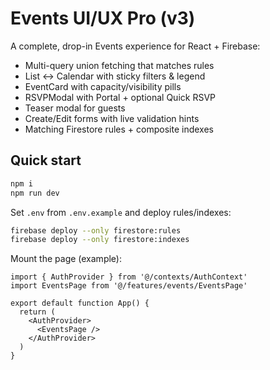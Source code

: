 
# Events UI/UX Pro (v3)

A complete, drop-in Events experience for React + Firebase:
- Multi-query union fetching that matches rules
- List ↔ Calendar with sticky filters & legend
- EventCard with capacity/visibility pills
- RSVPModal with Portal + optional Quick RSVP
- Teaser modal for guests
- Create/Edit forms with live validation hints
- Matching Firestore rules + composite indexes

## Quick start
```bash
npm i
npm run dev
```

Set `.env` from `.env.example` and deploy rules/indexes:
```bash
firebase deploy --only firestore:rules
firebase deploy --only firestore:indexes
```

Mount the page (example):
```tsx
import { AuthProvider } from '@/contexts/AuthContext'
import EventsPage from '@/features/events/EventsPage'

export default function App() {
  return (
    <AuthProvider>
      <EventsPage />
    </AuthProvider>
  )
}
```
